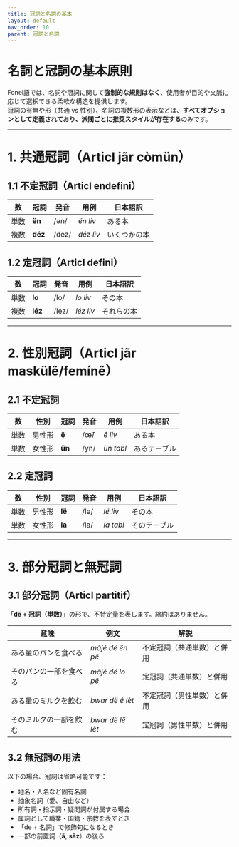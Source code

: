 ```yaml
---
title: 冠詞と名詞の基本
layout: default
nav_order: 10
parent: 冠詞と名詞
---
```



# 名詞と冠詞の基本原則

Fonel語では、名詞や冠詞に関して**強制的な規則はなく**、使用者が目的や文脈に応じて選択できる柔軟な構造を提供します。  
冠詞の有無や形（共通 vs 性別）、名詞の複数形の表示などは、**すべてオプションとして定義されており、派閥ごとに推奨スタイルが存在する**のみです。

---

# 1. 共通冠詞（Articl jãr còmün）

## 1.1 不定冠詞（Articl endefini）

| 数   | 冠詞   | 発音   | 用例       | 日本語訳     |
|------|--------|--------|------------|--------------|
| 単数 | **ën** | /ən/   | *ën liv*   | ある本       |
| 複数 | **déz**| /dez/  | *déz liv*  | いくつかの本 |

## 1.2 定冠詞（Articl defini）

| 数   | 冠詞   | 発音   | 用例       | 日本語訳     |
|------|--------|--------|------------|--------------|
| 単数 | **lo** | /lo/   | *lo liv*   | その本       |
| 複数 | **léz**| /lez/  | *léz liv*  | それらの本   |

---

# 2. 性別冠詞（Articl jãr maskülẽ/femínẽ）

## 2.1 不定冠詞

| 数   | 性別   | 冠詞   | 発音   | 用例       | 日本語訳     |
|------|--------|--------|--------|------------|--------------|
| 単数 | 男性形 | **ê**  | /œ̃/   | *ê liv*    | ある本       |
| 単数 | 女性形 | **ün** | /yn/   | *ün tabl*  | あるテーブル |

## 2.2 定冠詞

| 数   | 性別   | 冠詞   | 発音   | 用例       | 日本語訳     |
|------|--------|--------|--------|------------|--------------|
| 単数 | 男性形 | **lë** | /lə/   | *lë liv*   | その本       |
| 単数 | 女性形 | **la** | /la/   | *la tabl*  | そのテーブル |

---

# 3. 部分冠詞と無冠詞

## 3.1 部分冠詞（Articl partitif）

「**dë + 冠詞（単数）**」の形で、不特定量を表します。縮約はありません。

| 意味               | 例文               | 解説                             |
|--------------------|--------------------|----------------------------------|
| ある量のパンを食べる | *mãjé dë ën pẽ*     | 不定冠詞（共通単数）と併用       |
| そのパンの一部を食べる | *mãjé dë lo pẽ*     | 定冠詞（共通単数）と併用         |
| ある量のミルクを飲む | *bwar dë ê lèt*     | 不定冠詞（男性単数）と併用       |
| そのミルクの一部を飲む | *bwar dë lë lèt*    | 定冠詞（男性単数）と併用         |

## 3.2 無冠詞の用法

以下の場合、冠詞は省略可能です：

- 地名・人名など固有名詞  
- 抽象名詞（愛、自由など）  
- 所有詞・指示詞・疑問詞が付属する場合  
- 属詞として職業・国籍・宗教を表すとき  
- 「de + 名詞」で修飾句になるとき  
- 一部の前置詞（**ã**, **sãz**）の後ろ  
